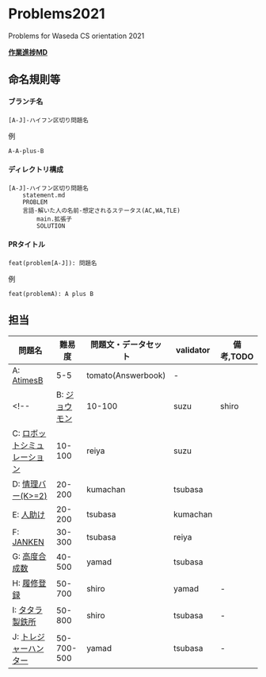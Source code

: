 # Problems2021
Problems for Waseda CS orientation 2021

**[作業進捗MD](summary.md)**

## 命名規則等
#### ブランチ名
```
[A-J]-ハイフン区切り問題名
```

例
```
A-A-plus-B
```

#### ディレクトリ構成
```
[A-J]-ハイフン区切り問題名
    statement.md
    PROBLEM
    言語-解いた人の名前-想定されるステータス(AC,WA,TLE)
        main.拡張子
        SOLUTION
```

#### PRタイトル
```
feat(problem[A-J]): 問題名
```

例
```
feat(problemA): A plus B
```

## 担当
| 問題名 | 難易度 | 問題文・データセット | validator | 備考,TODO |
|---------------------------|--------------|----------------------|-----------|------|
| A: [AtimesB](./A-A-mul-B/statement.md) | 5-5 | tomato(Answerbook) | - | |
<!-- | B: [ジョウモン](./B-joumon/statement.md) | 10-100 | suzu | shiro |  |
| C: [ロボットシミュレーション](./C-RobotSimu/statement.md) | 10-100 | reiya | suzu |  |
| D: [情理バー(K>=2)](./D-jori-bar/statement.md) | 20-200 | kumachan | tsubasa |  |
| E: [人助け](./E-Helping/statement.md) | 20-200 | tsubasa | kumachan |  |
| F: [JANKEN](./F-JANKEN/statement.md) | 30-300 | tsubasa | reiya |  |
| G: [高度合成数](./G-KoudoGouseisu/statement.md) | 40-500 | yamad | tsubasa |  |
| H: [履修登録](./H-risyuuTouroku/statement.md) | 50-700 | shiro | yamad | - |
| I: [タタラ製鉄所](./I-TATARAseitetujyo/statement.md) | 50-800 | shiro | tsubasa | - |
| J: [トレジャーハンター](./J-Okashi/statement.md) | 50-700-500 | yamad | tsubasa | - | -->
